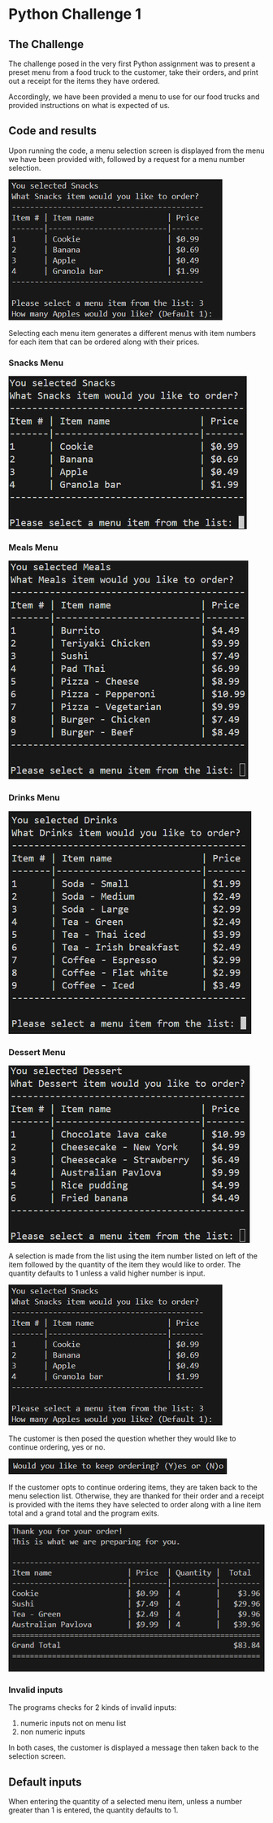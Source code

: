 # Python Challenge 1

## The Challenge
The challenge posed in the very first Python assignment was to present a preset menu from a food truck to the customer, take their orders, and print out a receipt for the items they have ordered.

Accordingly, we have been provided a menu to use for our food trucks and provided instructions on what is expected of us.

## Code and results

Upon running the code, a menu selection screen is displayed from the menu we have been provided with, followed by a request for a menu number selection.

![Menu Selection](./images/menu_selection.png)

Selecting each menu item generates a different menus with item numbers for each item that can be ordered along with their prices.

### Snacks Menu
![Snacks Menu](./images/snacks_menu.png)
### Meals Menu
![Meals Menu](./images/meals_menu.png)
### Drinks Menu
![Drinks Menu](./images/drinks_menu.png)
### Dessert Menu
![Dessert Menu](./images/dessert_menu.png)

A selection is made from the list using the item number listed on left of the item followed by the quantity of the item they would like to order. The quantity defaults to 1 unless a valid higher number is input.

![Menu Selection](./images/menu_selection.png)

The customer is then posed the question whether they would like to continue ordering, yes or no.

![Menu Selection](./images/keep_ordering.png)

If the customer opts to continue ordering items, they are taken back to the menu selection list. Otherwise, they are thanked for their order and a receipt is provided with the items they have selected to order along with a line item total and a grand total and the program exits.

![Receipt](./images/receipt.png)

### Invalid inputs

The programs checks for 2 kinds of invalid inputs:
1. numeric inputs not on menu list
2. non numeric inputs

In both cases, the customer is displayed a message then taken back to the selection screen.

## Default inputs

When entering the quantity of a selected menu item, unless a number greater than 1 is entered, the quantity defaults to 1.